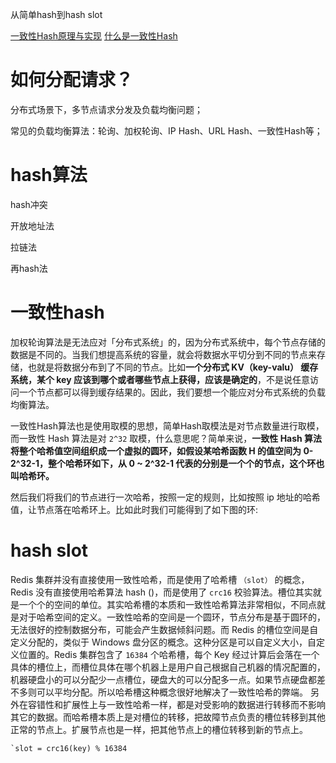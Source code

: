 从简单hash到hash slot

[一致性Hash原理与实现](https://www.jianshu.com/p/528ce5cd7e8f)
[什么是一致性Hash](https://blog.csdn.net/qq_33945246/article/details/105113417)

# 如何分配请求？

分布式场景下，多节点请求分发及负载均衡问题；

常见的负载均衡算法：轮询、加权轮询、IP Hash、URL Hash、一致性Hash等；

# hash算法

hash冲突

开放地址法

拉链法

再hash法

# 一致性hash



加权轮询算法是无法应对「分布式系统」的，因为分布式系统中，每个节点存储的数据是不同的。当我们想提高系统的容量，就会将数据水平切分到不同的节点来存储，也就是将数据分布到了不同的节点。比如**一个分布式 KV（key-valu） 缓存系统，某个 key 应该到哪个或者哪些节点上获得，应该是确定的**，不是说任意访问一个节点都可以得到缓存结果的。因此，我们要想一个能应对分布式系统的负载均衡算法。



一致性Hash算法也是使用取模的思想，简单Hash取模法是对节点数量进行取模，而一致性 Hash 算法是对 `2^32` 取模，什么意思呢？简单来说，**一致性 Hash 算法将整个哈希值空间组织成一个虚拟的圆环，如假设某哈希函数 H 的值空间为 0-2^32-1，整个哈希环如下，从 0 ~ 2^32-1 代表的分别是一个个的节点，这个环也叫哈希环。**

然后我们将我们的节点进行一次哈希，按照一定的规则，比如按照 ip 地址的哈希值，让节点落在哈希环上。比如此时我们可能得到了如下图的环:

# hash slot

Redis 集群并没有直接使用一致性哈希，而是使用了哈希槽 `（slot）` 的概念，Redis 没有直接使用哈希算法 hash ()，而是使用了 `crc16` 校验算法。槽位其实就是一个个的空间的单位。其实哈希槽的本质和一致性哈希算法非常相似，不同点就是对于哈希空间的定义。一致性哈希的空间是一个圆环，节点分布是基于圆环的，无法很好的控制数据分布，可能会产生数据倾斜问题。而 Redis 的槽位空间是自定义分配的，类似于 Windows 盘分区的概念。这种分区是可以自定义大小，自定义位置的。Redis 集群包含了 `16384` 个哈希槽，每个 Key 经过计算后会落在一个具体的槽位上，而槽位具体在哪个机器上是用户自己根据自己机器的情况配置的，机器硬盘小的可以分配少一点槽位，硬盘大的可以分配多一点。如果节点硬盘都差不多则可以平均分配。所以哈希槽这种概念很好地解决了一致性哈希的弊端。
另外在容错性和扩展性上与一致性哈希一样，都是对受影响的数据进行转移而不影响其它的数据。而哈希槽本质上是对槽位的转移，把故障节点负责的槽位转移到其他正常的节点上。扩展节点也是一样，把其他节点上的槽位转移到新的节点上。

```
`slot = crc16(key) % 16384
```

